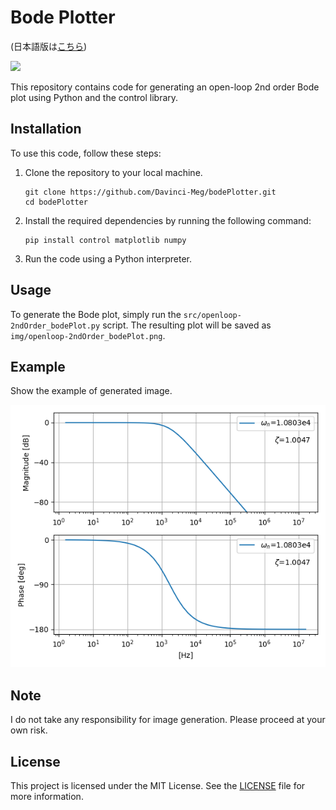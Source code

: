 # Bode Plotter
(日本語版は[こちら](README-jp.md))

<img src="https://camo.qiitausercontent.com/eb8e0216005c7badaaa4bf7eb2be4d177990d747/68747470733a2f2f696d672e736869656c64732e696f2f62616467652f2d507974686f6e2d4632433633432e7376673f6c6f676f3d707974686f6e267374796c653d666f722d7468652d6261646765">

This repository contains code for generating an open-loop 2nd order Bode plot using Python and the control library.

## Installation

To use this code, follow these steps:

1. Clone the repository to your local machine.
   ```
   git clone https://github.com/Davinci-Meg/bodePlotter.git
   cd bodePlotter
   ```
3. Install the required dependencies by running the following command:
    ```
    pip install control matplotlib numpy
    ```
4. Run the code using a Python interpreter.

## Usage

To generate the Bode plot, simply run the `src/openloop-2ndOrder_bodePlot.py` script. The resulting plot will be saved as `img/openloop-2ndOrder_bodePlot.png`.

## Example

Show the example of generated image.

![OpenGlass](img/Open-loop-bodePlot-example.png)

## Note

I do not take any responsibility for image generation. Please proceed at your own risk.

## License

This project is licensed under the MIT License. See the [LICENSE](LICENSE) file for more information.
